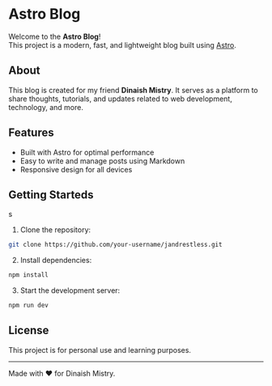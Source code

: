 # Astro Blog

Welcome to the **Astro Blog**!  
This project is a modern, fast, and lightweight blog built using [Astro](https://astro.build/).

## About

This blog is created for my friend **Dinaish Mistry**. It serves as a platform to share thoughts, tutorials, and updates related to web development, technology, and more.

## Features

- Built with Astro for optimal performance
- Easy to write and manage posts using Markdown
- Responsive design for all devices

## Getting Starteds
s
1. Clone the repository:
  ```bash
  git clone https://github.com/your-username/jandrestless.git
  ```
2. Install dependencies:
  ```bash
  npm install
  ```
3. Start the development server:
  ```bash
  npm run dev
  ```

## License

This project is for personal use and learning purposes.

---

Made with ❤️ for Dinaish Mistry.